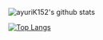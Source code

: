 ![ayuriK152's github stats](https://github-readme-stats.vercel.app/api?username=ayuriK152&show_icons=true&theme=cobalt)

[![Top Langs](https://github-readme-stats.vercel.app/api/top-langs/?username=ayuriK152&layout=compact)](https://github.com/anuraghazra/github-readme-stats)
